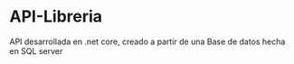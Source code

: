 # API-Libreria
API desarrollada en .net core, creado a partir de una Base de datos hecha en SQL server
